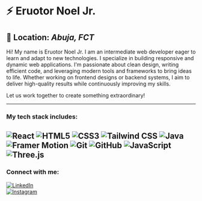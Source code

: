 # ⚡ Eruotor Noel Jr. 

**📍 Location:** *Abuja, FCT*  
---

Hi! My name is Eruotor Noel Jr. I am an intermediate web developer eager to learn and adapt to new technologies. I specialize in building responsive and dynamic web applications. I'm passionate about clean design, writing efficient code, and leveraging modern tools and frameworks to bring ideas to life. Whether working on frontend designs or backend systems, I aim to deliver high-quality results while continuously improving my skills.

Let us work together to create something extraordinary!

---

### My tech stack includes:

![React](https://img.shields.io/badge/React-61DAFB?style=flat&logo=react&logoColor=white)
![HTML5](https://img.shields.io/badge/HTML5-E34F26?style=flat&logo=html5&logoColor=white)
![CSS3](https://img.shields.io/badge/CSS3-1572B6?style=flat&logo=css3&logoColor=white)
![Tailwind CSS](https://img.shields.io/badge/TailwindCSS-06B6D4?style=flat&logo=tailwind-css&logoColor=white)
![Java](https://img.shields.io/badge/Java-ED8B00?style=flat&logo=java&logoColor=white)
![Framer Motion](https://img.shields.io/badge/Framer%20Motion-0055FF?style=flat&logo=framer&logoColor=white)
![Git](https://img.shields.io/badge/Git-F05032?style=flat&logo=git&logoColor=white)
![GitHub](https://img.shields.io/badge/GitHub-181717?style=flat&logo=github&logoColor=white)
![JavaScript](https://img.shields.io/badge/JavaScript-F7DF1E?style=flat&logo=javascript&logoColor=black)
![Three.js](https://img.shields.io/badge/Three.js-000000?style=flat&logo=three.js&logoColor=white)
---

### Connect with me:

[![LinkedIn](https://img.shields.io/badge/-LinkedIn-0077B5?style=flat&logo=linkedin&logoColor=white)](https://www.linkedin.com/in/noel-eruotor-7b7210316?utm_source=share&utm_campaign=share_via&utm_content=profile&utm_medium=android_app)  
[![Instagram](https://img.shields.io/badge/-Instagram-E4405F?style=flat&logo=instagram&logoColor=white)](https://www.instagram.com/noel.jr00?igsh=MTl4NXVpa2JuMHc2MQ==)

